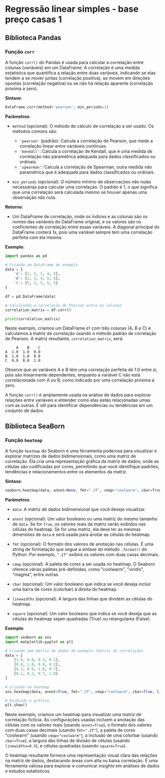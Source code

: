 # Regressão linear simples - base preço casas 1

## Biblioteca Pandas

### Função `corr`

A função `corr()` do Pandas é usada para calcular a correlação entre colunas (variáveis) em um DataFrame. A correlação é uma medida estatística que quantifica a relação entre duas variáveis, indicando se elas tendem a se mover juntas (correlação positiva), se movem em direções opostas (correlação negativa) ou se não há relação aparente (correlação próxima a zero).

**Sintaxe**:

```python
DataFrame.corr(method='pearson', min_periods=1)
```

**Parâmetros**:

- `method` (opcional): O método de cálculo de correlação a ser usado. Os métodos comuns são:

  - `'pearson'` (padrão): Calcula a correlação de Pearson, que mede a correlação linear entre variáveis contínuas.
  - `'kendall'`: Calcula a correlação de Kendall, que é uma medida de correlação não paramétrica adequada para dados classificados ou ordinais.
  - `'spearman'`: Calcula a correlação de Spearman, outra medida não paramétrica que é adequada para dados classificados ou ordinais.

- `min_periods` (opcional): O número mínimo de observações não nulas necessárias para calcular uma correlação. O padrão é 1, o que significa que uma correlação será calculada mesmo se houver apenas uma observação não nula.

**Retorno**:

- Um DataFrame de correlação, onde os índices e as colunas são os nomes das variáveis do DataFrame original, e os valores são os coeficientes de correlação entre essas variáveis. A diagonal principal do DataFrame conterá 1s, pois uma variável sempre tem uma correlação perfeita com ela mesma.

**Exemplo**:

```python
import pandas as pd

# Criando um DataFrame de exemplo
data = {
    'A': [1, 2, 3, 4, 5],
    'B': [2, 3, 4, 5, 6],
    'C': [5, 5, 5, 5, 5]
}

df = pd.DataFrame(data)

# Calculando a correlação de Pearson entre as colunas
correlation_matrix = df.corr()

print(correlation_matrix)
```

Neste exemplo, criamos um DataFrame `df` com três colunas (A, B e C) e calculamos a matriz de correlação usando o método padrão de correlação de Pearson. A matriz resultante, `correlation_matrix`, será:

```
     A    B    C
A  1.0  1.0  0.0
B  1.0  1.0  0.0
C  0.0  0.0  1.0
```

Observe que as variáveis A e B têm uma correlação perfeita de 1.0 entre si, pois são linearmente dependentes, enquanto a variável C não está correlacionada com A ou B, como indicado por uma correlação próxima a zero.

A função `corr()` é amplamente usada na análise de dados para explorar relações entre variáveis e entender como elas estão relacionadas umas com as outras. É útil para identificar dependências ou tendências em um conjunto de dados.

## Biblioteca SeaBorn

### Função `heatmap`

A função `heatmap` do Seaborn é uma ferramenta poderosa para visualizar e explorar matrizes de dados bidimensionais, como uma matriz de correlação. Ela cria uma representação gráfica da matriz de dados, onde as células são codificadas por cores, permitindo que você identifique padrões, tendências e relacionamentos entre os elementos da matriz.

**Sintaxe**:

```python
seaborn.heatmap(data, annot=None, fmt=".2f", cmap="coolwarm", cbar=True, linewidths=0.5, square=True)
```

**Parâmetros**:

- `data`: A matriz de dados bidimensional que você deseja visualizar.

- `annot` (opcional): Um valor booleano ou uma matriz do mesmo tamanho de `data`. Se for `True`, os valores reais da matriz serão exibidos nas células do heatmap. Se for uma matriz, ela deve ter as mesmas dimensões de `data` e será usada para anotar as células do heatmap.

- `fmt` (opcional): O formato dos valores de anotação nas células. É uma string de formatação que segue a sintaxe do método `.format()` do Python. Por exemplo, `".2f"` exibirá os valores com duas casas decimais.

- `cmap` (opcional): A paleta de cores a ser usada no heatmap. O Seaborn oferece várias paletas pré-definidas, como "coolwarm", "viridis", "magma", entre outras.

- `cbar` (opcional): Um valor booleano que indica se você deseja incluir uma barra de cores (colorbar) à direita do heatmap.

- `linewidths` (opcional): A largura das linhas que dividem as células do heatmap.

- `square` (opcional): Um valor booleano que indica se você deseja que as células do heatmap sejam quadradas (True) ou retangulares (False).

**Exemplo**:

```python
import seaborn as sns
import matplotlib.pyplot as plt

# Criando uma matriz de dados de exemplo (matriz de correlação)
data = [
    [1.0, 0.8, 0.3, 0.1],
    [0.8, 1.0, 0.6, 0.2],
    [0.3, 0.6, 1.0, 0.7],
    [0.1, 0.2, 0.7, 1.0]
]

# Criando um heatmap
sns.heatmap(data, annot=True, fmt=".2f", cmap="coolwarm", cbar=True, linewidths=0.5, square=True)

# Exibindo o gráfico
plt.show()
```

Neste exemplo, criamos um heatmap para visualizar uma matriz de correlação fictícia. As configurações usadas incluem a anotação das células com os valores reais (usando `annot=True`), o formato dos valores com duas casas decimais (usando `fmt=".2f"`), a paleta de cores "coolwarm" (usando `cmap="coolwarm"`), a inclusão de uma colorbar (usando `cbar=True`), a largura das linhas de divisão de células (usando `linewidths=0.5`), e células quadradas (usando `square=True`).

O heatmap resultante fornece uma representação visual clara das relações na matriz de dados, destacando áreas com alta ou baixa correlação. É uma ferramenta valiosa para explorar e comunicar insights em análises de dados e estudos estatísticos.
